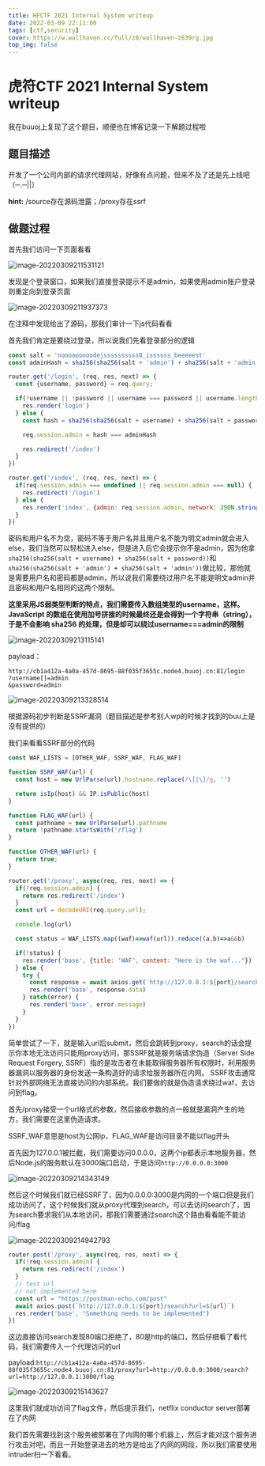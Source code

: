 ```yaml
---
title: HFCTF 2021 Internal System writeup
date: 2022-03-09 22:11:00
tags: [ctf,security]
cover: https://w.wallhaven.cc/full/z8/wallhaven-z839rg.jpg
top_img: false
---
```

# 虎符CTF 2021 Internal System writeup

我在buuoj上复现了这个题目，顺便也在博客记录一下解题过程啦

## 题目描述

开发了一个公司内部的请求代理网站，好像有点问题，但来不及了还是先上线吧（─.─||）

**hint:** /source存在源码泄露；/proxy存在ssrf

## 做题过程

首先我们访问一下页面看看

![image-20220309211531121](https://ek1ng-typora.oss-cn-hangzhou.aliyuncs.com/img/image-20220309211531121.png)

发现是个登录窗口，如果我们直接登录提示不是admin，如果使用admin账户登录则重定向到登录页面

![image-20220309211937373](https://ek1ng-typora.oss-cn-hangzhou.aliyuncs.com/img/image-20220309211937373.png)

在注释中发现给出了源码，那我们审计一下js代码看看

首先我们肯定是要绕过登录，所以说我们先看登录部分的逻辑

```js
const salt = 'nooooooooodejssssssssss8_issssss_beeeeest'
const adminHash = sha256(sha256(salt + 'admin') + sha256(salt + 'admin'))

router.get('/login', (req, res, next) => {
  const {username, password} = req.query;

  if(!username || !password || username === password || username.length === password.length || username === 'admin') {
    res.render('login')
  } else {
    const hash = sha256(sha256(salt + username) + sha256(salt + password))

    req.session.admin = hash === adminHash

    res.redirect('/index')
  }
})

router.get('/index', (req, res, next) => {
  if(req.session.admin === undefined || req.session.admin === null) {
    res.redirect('/login')
  } else {
    res.render('index', {admin: req.session.admin, network: JSON.stringify(require('os').networkInterfaces())})
  }
})
```



密码和用户名不为空，密码不等于用户名并且用户名不能为明文admin就会进入else，我们当然可以轻松进入else，但是进入后它会提示你不是admin，因为他拿`sha256(sha256(salt + username) + sha256(salt + password))`和`sha256(sha256(salt + 'admin') + sha256(salt + 'admin'))`做比较，那他就是需要用户名和密码都是admin，所以说我们需要绕过用户名不能是明文admin并且密码和用户名相同的这两个限制。

**这里采用JS弱类型判断的特点，我们需要传入数组类型的username，这样。 JavaScript 的数组在使用加号拼接的时候最终还是会得到一个字符串（string），于是不会影响 sha256 的处理，但是却可以绕过username===admin的限制**

![image-20220309213115141](https://ek1ng-typora.oss-cn-hangzhou.aliyuncs.com/img/image-20220309213115141.png)

payload：

```url
http://cb1a412a-4a0a-457d-8695-88f035f3655c.node4.buuoj.cn:81/login
?username[]=admin
&password=admin
```

![image-20220309213328514](https://ek1ng-typora.oss-cn-hangzhou.aliyuncs.com/img/image-20220309213328514.png)



根据源码初步判断是SSRF漏洞（题目描述是参考别人wp的时候才找到的buu上是没有提供的）

我们来看看SSRF部分的代码

```js
const WAF_LISTS = [OTHER_WAF, SSRF_WAF, FLAG_WAF]

function SSRF_WAF(url) {
  const host = new UrlParse(url).hostname.replace(/\[|\]/g, '')

  return isIp(host) && IP.isPublic(host)
}

function FLAG_WAF(url) {
  const pathname = new UrlParse(url).pathname
  return !pathname.startsWith('/flag')
}

function OTHER_WAF(url) {
  return true;
}

router.get('/proxy', async(req, res, next) => {
  if(!req.session.admin) {
    return res.redirect('/index')
  }
  const url = decodeURI(req.query.url);

  console.log(url)

  const status = WAF_LISTS.map((waf)=>waf(url)).reduce((a,b)=>a&&b)

  if(!status) {
    res.render('base', {title: 'WAF', content: "Here is the waf..."})
  } else {
    try {
      const response = await axios.get(`http://127.0.0.1:${port}/search?url=${url}`)
      res.render('base', response.data)
    } catch(error) {
      res.render('base', error.message)
    }
  }
})
```

简单尝试了一下，就是输入url后submit，然后会跳转到proxy，search的话会提示你本地无法访问只能用proxy访问，那SSRF就是服务端请求伪造（Server Side Request Forgery, SSRF）指的是攻击者在未能取得服务器所有权限时，利用服务器漏洞以服务器的身份发送一条构造好的请求给服务器所在内网。 SSRF攻击通常针对外部网络无法直接访问的内部系统。我们要做的就是伪造请求绕过waf，去访问到flag。

首先/proxy接受一个url格式的参数，然后接收参数的点一般就是漏洞产生的地方，我们需要在这里伪造请求。

SSRF_WAF意思是host为公网ip，FLAG_WAF是访问目录不能以flag开头

首先因为127.0.0.1被拦截，我们需要访问0.0.0.0，这两个ip都表示本地服务器，然后Node.js的服务默认在3000端口启动，于是访问`http://0.0.0.0:3000`

![image-20220309214343149](https://ek1ng-typora.oss-cn-hangzhou.aliyuncs.com/img/image-20220309214343149.png)

然后这个时候我们就已经SSRF了，因为0.0.0.0:3000是内网的一个端口但是我们成功访问了，这个时候我们就从proxy代理到search，可以去访问search了，因为search要求我们从本地访问，那我们需要通过search这个路由看看能不能访问/flag

![image-20220309214942793](https://ek1ng-typora.oss-cn-hangzhou.aliyuncs.com/img/image-20220309214942793.png)

```js
router.post('/proxy', async(req, res, next) => {
  if(!req.session.admin) {
    return res.redirect('/index')
  }
  // test url
  // not implemented here
  const url = "https://postman-echo.com/post"
  await axios.post(`http://127.0.0.1:${port}/search?url=${url}`)
  res.render('base', "Something needs to be implemented")
})

```

这边直接访问search发现80端口拒绝了，80是http的端口，然后仔细看了看代码，我们需要传入一个代理访问的url

payload:`http://cb1a412a-4a0a-457d-8695-88f035f3655c.node4.buuoj.cn:81/proxy?url=http://0.0.0.0:3000/search?url=http://127.0.0.1:3000/flag`

![image-20220309215143627](https://ek1ng-typora.oss-cn-hangzhou.aliyuncs.com/img/image-20220309215143627.png)

这里我们就成功访问了flag文件，然后提示我们，netflix conductor server部署在了内网

我们首先需要找到这个服务被部署在了内网的哪个机器上，然后才能对这个服务进行攻击对吧，而且一开始登录进去的地方是给出了内网的网段，所以我们需要使用intruder扫一下看看。

